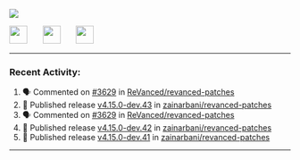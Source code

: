 <p align="left">
  <!-- Typing SVG by DenverCoder1 - https://github.com/DenverCoder1/readme-typing-svg -->
  <a href="https://github.com/DenverCoder1/readme-typing-svg">
    <img src="https://readme-typing-svg.demolab.com/?lines=Hello%2E%2E%2E;Im%20Zain;&font=Fira%20Code&center=false&width=440&height=45&color=00FFFF&vCenter=true&pause=1000&size=22" /></a>
</p>

<p align="left">
  <a href="https://www.youtube.com/@zainarbani"><img width="32px" src="https://www.freeiconspng.com/uploads/youtube-subscribe-png-youtube-subscribe-to-5.png"/></a>
  &#8287;&#8287;&#8287;&#8287;&#8287;
  <a href="mailto:zaintsyariev@gmail.com"><img width="32px" src="https://www.freeiconspng.com/uploads/email-icon--100-flat-vol-2-iconset--graphicloads-18.png"/></a>
  &#8287;&#8287;&#8287;&#8287;&#8287;
  <a href="https://t.me/AnotherZain"><img width="32px" src="https://www.freeiconspng.com/uploads/telegram-icon-1.png"></a>
</p>

---

<h3>Recent Activity:</h3>

<!-- https://github.com/jamesgeorge007/github-activity-readme -->
<!--START_SECTION:activity-->
1. 🗣 Commented on [#3629](https://github.com/ReVanced/revanced-patches/pull/3629#issuecomment-2379377567) in [ReVanced/revanced-patches](https://github.com/ReVanced/revanced-patches)
2. 🚀 Published release [v4.15.0-dev.43](https://github.com/zainarbani/revanced-patches/releases/tag/v4.15.0-dev.43) in [zainarbani/revanced-patches](https://github.com/zainarbani/revanced-patches)
3. 🗣 Commented on [#3629](https://github.com/ReVanced/revanced-patches/pull/3629#issuecomment-2379265611) in [ReVanced/revanced-patches](https://github.com/ReVanced/revanced-patches)
4. 🚀 Published release [v4.15.0-dev.42](https://github.com/zainarbani/revanced-patches/releases/tag/v4.15.0-dev.42) in [zainarbani/revanced-patches](https://github.com/zainarbani/revanced-patches)
5. 🚀 Published release [v4.15.0-dev.41](https://github.com/zainarbani/revanced-patches/releases/tag/v4.15.0-dev.41) in [zainarbani/revanced-patches](https://github.com/zainarbani/revanced-patches)
<!--END_SECTION:activity-->

---
